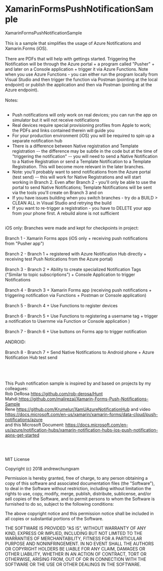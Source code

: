 # XamarinFormsPushNotificationSample
XamarinFormsPushNotificationSample
<br ><br >
This is a sample that simplifies the usage of Azure Notifications and Xamarin.Forms (iOS).  <br ><br >
There are PDFs that will help with gettings started.  Triggering the Notification will be through the Azure portal + a program called "Pusher" + and later on a Console application + trigger it via Azure Functions.  Note when you use Azure Functions - you can either run the program locally from Visual Studio and then trigger the function via Postman (pointing at the local endpoint) or publish the application and then via Postman (pointing at the Azure endpoint).<br ><br >
Notes:<br ><br >
- Push notifications will only work on real devices; you can run the app on simulator but it will not receive notifications<br >
- Real devices require special provisioning profiles from Apple to work; the PDFs and links contained therein will guide you <br >
- For your production environment (iOS) you will be required to spin up a separate notification hub
- There is a difference between Native registration and Template registration -- the difference may be subtle in the code but at the time of "triggering the notification" -- you will need to send a Native Notification to a Native Registration or send a Template Notification to a Template Registration.  This will become more relevant in the later branches.  
- Note: you'll probably want to send notifications from the Azure portal (test send) -- this will work for Native Registrations and will start working in Branch 2.  Even after Branch 2 - you'll only be able to use the portal to send Native Notifications; Template Notifications will be sent via the tools you'll create on Branch 3 and on
- If you have issues building when you switch branches - try do a BUILD > CLEAN ALL in Visual Studio and retrying the build
- If you want to re-trigger a registration - you have to DELETE your app from your phone first.  A rebuild alone is not sufficient<br ><br >

iOS only:
Branches were made and kept for checkpoints in project:<br ><br >
Branch 1 - Xamarin Forms apps (iOS only + receiving push notifications from "Pusher app") <br ><br >
Branch 2 - Branch 1 + registered with Azure Notification Hub directly + receiving test Push Notications from the Azure portal) <br ><br >
Branch 3 - Branch 2 + Ability to create specialized Notification Tags ("Similar to topic subscriptions") + Console Application to trigger Notifications <br ><br >
Branch 4 - Branch 3 + Xamarin Forms app (receiving push notifications + triggering notification via Functions + Postman or Console application) <br ><br >
Branch 5 - Branch 4 + Use Functions to register devices <br ><br >
Branch 6 - Branch 5 + Use Functions to registering a username tag + trigger a notification to Usernme via Function or Console application ) <br ><br >
Branch 7 - Branch 6 + Use buttons on Forms app to trigger notification <br ><br >
ANDROID: <br ><br >
Branch 8 - Branch 7 + Send Native Notifications to Android phone + Azure Notification Hub test send<br ><br > 
<br >
<br >
<br >
This Push notification sample is inspired by and based on projects by my colleagues: <br >
Rob DeRosa https://github.com/rob-derosa/Hunt <br >
Mahdi https://github.com/malirezai/Xamarin-Forms-Push-Notifications-Sample <br >
Rene https://github.com/Krumelur/XamUAzureNotificationHub and video https://docs.microsoft.com/en-us/xamarin/xamarin-forms/data-cloud/push-notifications/azure <br >
and this Microsoft Document: https://docs.microsoft.com/en-us/azure/notification-hubs/xamarin-notification-hubs-ios-push-notification-apns-get-started <br >


<br >
<br >

MIT License

Copyright (c) 2018 andrewchungxam

Permission is hereby granted, free of charge, to any person obtaining a copy
of this software and associated documentation files (the "Software"), to deal
in the Software without restriction, including without limitation the rights
to use, copy, modify, merge, publish, distribute, sublicense, and/or sell
copies of the Software, and to permit persons to whom the Software is
furnished to do so, subject to the following conditions:

The above copyright notice and this permission notice shall be included in all
copies or substantial portions of the Software.

THE SOFTWARE IS PROVIDED "AS IS", WITHOUT WARRANTY OF ANY KIND, EXPRESS OR
IMPLIED, INCLUDING BUT NOT LIMITED TO THE WARRANTIES OF MERCHANTABILITY,
FITNESS FOR A PARTICULAR PURPOSE AND NONINFRINGEMENT. IN NO EVENT SHALL THE
AUTHORS OR COPYRIGHT HOLDERS BE LIABLE FOR ANY CLAIM, DAMAGES OR OTHER
LIABILITY, WHETHER IN AN ACTION OF CONTRACT, TORT OR OTHERWISE, ARISING FROM,
OUT OF OR IN CONNECTION WITH THE SOFTWARE OR THE USE OR OTHER DEALINGS IN THE
SOFTWARE.
